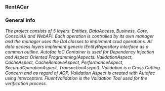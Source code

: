 ### RentACar


### General info

*The project consists of 5 layers: Entities, DataAccess, Business, Core, ConsoleUI and WebAPI.
Each operation is controlled by its own manager and the manager uses the Dal classes to implement crud operations. All data access layers implement generic IEntityRepository interface as a common outline.
Autofac IoC Container is used for Dependency Injection and Aspect Oriented Programming(Aspects: ValidationAspect, CacheAspect, CacheRemoveAspect, PerformanceAspect, SecuredOperationAspect, TransactionAsepct). Validation is a Cross Cutting Concern and as regard of AOP, Validation Aspect is created with Autofac using Interceptors. FluentValidation is the Validation Tool used for the verification process.*
